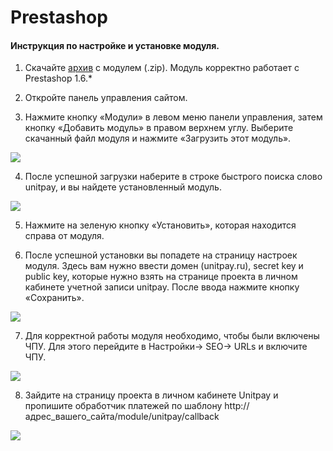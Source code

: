# Prestashop

#### Инструкция по настройке и установке модуля.

1. Скачайте  [архив](https://github.com/unitpay/prestashop-module) с модулем \(.zip\). Модуль корректно работает с Prestashop 1.6.\*

2. Откройте панель управления сайтом. 

3. Нажмите кнопку «Модули» в левом меню панели управления, затем кнопку «Добавить модуль» в правом верхнем углу. Выберите скачанный файл модуля и нажмите «Загрузить этот модуль».

![](https://d33v4339jhl8k0.cloudfront.net/docs/assets/551a91dbe4b0221aadf24410/images/577e81f19033605a6aa4da52/file-27BZaodXr1.png)

4. После успешной загрузки наберите в строке быстрого поиска слово unitpay, и вы найдете установленный модуль.

![](https://d33v4339jhl8k0.cloudfront.net/docs/assets/551a91dbe4b0221aadf24410/images/577e82afc697911739f9876d/file-YcqYyKP4G4.png)

5. Нажмите на зеленую кнопку «Установить», которая находится справа от модуля.

6. После успешной установки вы попадете на страницу настроек модуля. Здесь вам нужно ввести домен \(unitpay.ru\), secret key и public key, которые нужно взять на странице проекта в личном кабинете учетной записи unitpay. После ввода нажмите кнопку «Сохранить».

![](https://d33v4339jhl8k0.cloudfront.net/docs/assets/551a91dbe4b0221aadf24410/images/5e68aa7d2c7d3a7e9ae8ffa2/file-BSMM0EhgdA.png)

7. Для корректной работы модуля необходимо, чтобы были включены ЧПУ. Для этого перейдите в Настройки-&gt; SEO-&gt; URLs и включите ЧПУ.

![](https://d33v4339jhl8k0.cloudfront.net/docs/assets/551a91dbe4b0221aadf24410/images/577e82d6c697911739f98770/file-qM3aPbwFKz.png)

8. Зайдите на страницу проекта в личном кабинете Unitpay и пропишите обработчик платежей по шаблону http://адрес\_вашего\_сайта/module/unitpay/callback

![](https://d33v4339jhl8k0.cloudfront.net/docs/assets/551a91dbe4b0221aadf24410/images/577e82e4c697911739f98772/file-sK2wsdJu63.png)

